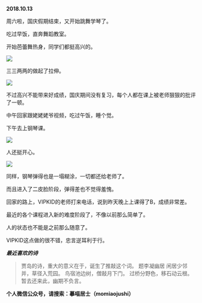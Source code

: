 
          
            
**2018.10.13**

周六啦，国庆假期结束，又开始跳舞学琴了。

吃过早饭，直奔舞蹈教室。

开始芭蕾舞热身，同学们都挺高兴的。




![](//upload-images.jianshu.io/upload_images/51001-27b6e853f073ed5b.jpg)




三三两两的做起了拉伸。




![](//upload-images.jianshu.io/upload_images/51001-90203267250120b5.jpg)




不过高兴不能带来好成绩，国庆期间没有复习，每个人都在课上被老师狠狠的批评了一顿。

中午回家跟姥姥姥爷视频，吃过午饭，睡个觉。

下午去上钢琴课。




![](//upload-images.jianshu.io/upload_images/51001-afa1d0d70a3c9450.jpg)




人还挺开心。




![](//upload-images.jianshu.io/upload_images/51001-bad8b7605669ee28.jpg)




同样，钢琴弹得也是一塌糊涂，一切都还给老师了。

而且进入了二皮脸阶段，弹得差也不觉得羞愧。

回家的路上，VIPKID的老师打来电话，说到昨天晚上上课得了B，成绩非常差。

最近的各个课程进入新的难度阶段了，不像以前那么简单了。

人的状态也不能是之前那么随意了。

VIPKID这点做的很不错，忠言逆耳利于行。


***最近喜欢的诗***
>贾岛的诗，重大的意义在于，诞生了推敲这个词。
题李凝幽居
闲居少邻并，草径入荒园。
鸟宿池边树，僧敲月下门。
过桥分野色，移石动云根。
暂去还来此，幽期不负言。




**个人微信公众号，请搜索：摹喵居士（momiaojushi）**

          
        